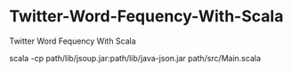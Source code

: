 # Twitter-Word-Fequency-With-Scala
Twitter Word Fequency With Scala

scala -cp path/lib/jsoup.jar:path/lib/java-json.jar path/src/Main.scala
